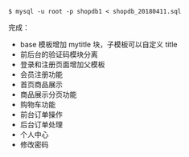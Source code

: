 
```
$ mysql -u root -p shopdb1 < shopdb_20180411.sql
```

完成：
 - base 模板增加 mytitle 块，子模板可以自定义 title
 - 前后台的验证码模块分离
 - 登录和注册页面增加父模板
 - 会员注册功能
 - 首页商品展示
 - 商品展示分页功能
 - 购物车功能
 - 前台订单操作
 - 后台订单处理
 - 个人中心
 - 修改密码
